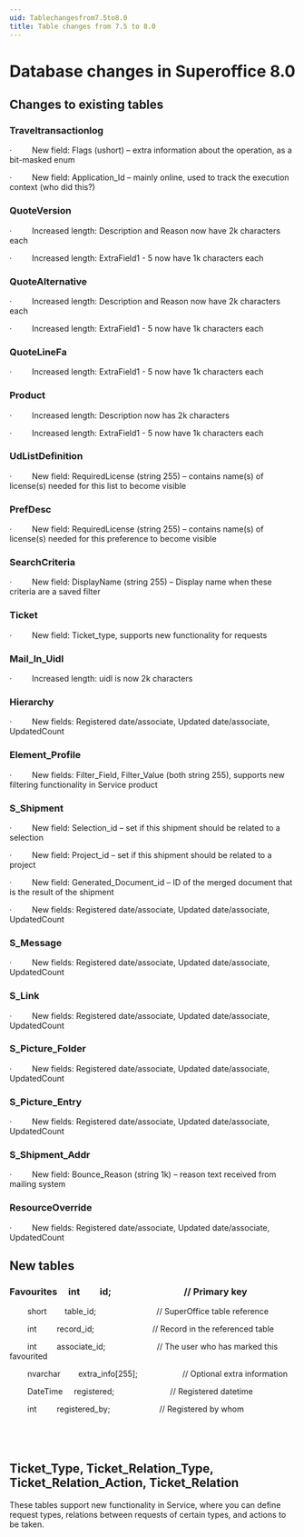 ```yaml
---
uid: Tablechangesfrom7.5to8.0
title: Table changes from 7.5 to 8.0
---
```


Database changes in Superoffice 8.0
===================================

Changes to existing tables
--------------------------

### Traveltransactionlog

·         New field: Flags (ushort) – extra information about the operation, as a bit-masked enum

·         New field: Application\_Id – mainly online, used to track the execution context (who did this?)

### QuoteVersion

·         Increased length: Description and Reason now have 2k characters each

·         Increased length: ExtraField1 - 5 now have 1k characters each

### QuoteAlternative

·         Increased length: Description and Reason now have 2k characters each

·         Increased length: ExtraField1 - 5 now have 1k characters each

### QuoteLineFa

·         Increased length: ExtraField1 - 5 now have 1k characters each

### Product

·         Increased length: Description now has 2k characters

·         Increased length: ExtraField1 - 5 now have 1k characters each

### UdListDefinition

·         New field: RequiredLicense (string 255) – contains name(s) of license(s) needed for this list to become visible

### PrefDesc

·         New field: RequiredLicense (string 255) – contains name(s) of license(s) needed for this preference to become visible

### SearchCriteria

·         New field: DisplayName (string 255) – Display name when these criteria are a saved filter

### Ticket

·         New field: Ticket\_type, supports new functionality for requests

### Mail\_In\_Uidl

·         Increased length: uidl is now 2k characters

### Hierarchy

·         New fields: Registered date/associate, Updated date/associate, UpdatedCount

### Element\_Profile

·         New fields: Filter\_Field, Filter\_Value (both string 255), supports new filtering functionality in Service product

### S\_Shipment

·         New field: Selection\_id – set if this shipment should be related to a selection

·         New field: Project\_id – set if this shipment should be related to a project

·         New field: Generated\_Document\_id – ID of the merged document that is the result of the shipment

·         New fields: Registered date/associate, Updated date/associate, UpdatedCount

### S\_Message

·         New fields: Registered date/associate, Updated date/associate, UpdatedCount

### S\_Link

·         New fields: Registered date/associate, Updated date/associate, UpdatedCount

### S\_Picture\_Folder

·         New fields: Registered date/associate, Updated date/associate, UpdatedCount

### S\_Picture\_Entry

·         New fields: Registered date/associate, Updated date/associate, UpdatedCount

### S\_Shipment\_Addr

·         New field: Bounce\_Reason (string 1k) – reason text received from mailing system

### ResourceOverride

·         New fields: Registered date/associate, Updated date/associate, UpdatedCount

New tables
----------

### Favourites     int         id;                                 // Primary key

        short        table\_id;                           // SuperOffice table reference

        int         record\_id;                          // Record in the referenced table

        int         associate\_id;                       // The user who has marked this favourited

        nvarchar        extra\_info\[255\];                    // Optional extra information

        DateTime     registered;                         // Registered datetime

        int         registered\_by;                      // Registered by whom

 
-

Ticket\_Type, Ticket\_Relation\_Type, Ticket\_Relation\_Action, Ticket\_Relation
--------------------------------------------------------------------------------

These tables support new functionality in Service, where you can define request types, relations between requests of certain types, and actions to be taken.